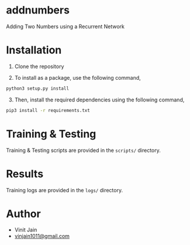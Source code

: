 # addnumbers
Adding Two Numbers using a Recurrent Network


# Installation
1) Clone the repository

2) To install as a package, use the following command,
```bash
python3 setup.py install
```

3) Then, install the required dependencies using the following command,

```bash
pip3 install -r requirements.txt
```
# Training & Testing
Training & Testing scripts are provided in the `scripts/` directory.

# Results
Training logs are provided in the `logs/` directory.

# Author

* Vinit Jain
* vinjain1011@gmail.com
